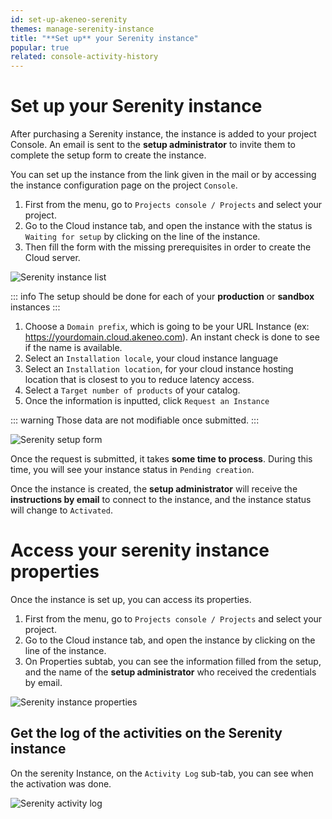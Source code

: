 ```yaml
---
id: set-up-akeneo-serenity
themes: manage-serenity-instance
title: "**Set up** your Serenity instance"
popular: true
related: console-activity-history
---
```


# Set up your Serenity instance

After purchasing a Serenity instance, the instance is added to your project Console.
An email is sent to the **setup administrator** to invite them to complete the setup form to create the instance.

You can set up the instance from the link given in the mail or by accessing the instance configuration page on the project `Console`.

1. First from the menu, go to `Projects console / Projects` and select your project.
1. Go to the Cloud instance tab, and open the instance with the status is `Waiting for setup` by clicking on the line of the instance.
1. Then fill the form with the missing prerequisites in order to create the Cloud server. 

![Serenity instance list](../img/serenity_list_waiting_setup.png)

::: info
The setup should be done for each of your **production** or **sandbox** instances
:::

1. Choose a `Domain prefix`, which is going to be your URL Instance (ex: https://yourdomain.cloud.akeneo.com). An instant check is done to see if the name is available.
1. Select an `Installation locale`, your cloud instance language
1. Select an `Installation location`, for your cloud instance hosting location that is closest to you to reduce latency access.
1. Select a `Target number of products` of your catalog.
1. Once the information is inputted, click `Request an Instance`

::: warning
Those data are not modifiable once submitted.
:::

![Serenity setup form](../img/setup_serenity.png)

Once the request is submitted, it takes **some time to process**. During this time, you will see your instance status in `Pending creation`.

Once the instance is created, the **setup administrator** will receive the **instructions by email** to connect to the instance, and the instance status will change to `Activated`.

# Access your serenity instance properties

Once the instance is set up, you can access its properties.

1. First from the menu, go to `Projects console / Projects` and select your project.
1. Go to the Cloud instance tab, and open the instance by clicking on the line of the instance.
1. On Properties subtab, you can see the information filled from the setup, and the name of the **setup administrator** who received the credentials by email.

![Serenity instance properties](../img/serenity_activated.png)

## Get the log of the activities on the Serenity instance

On the serenity Instance, on the `Activity Log` sub-tab, you can see when the activation was done.

![Serenity activity log](../img/serenity_activity_log.png)
